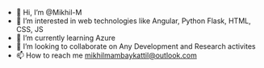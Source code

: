 - 👋 Hi, I’m @Mikhil-M
- 👀 I’m interested in web technologies like Angular, Python Flask, HTML, CSS, JS
- 🌱 I’m currently learning Azure
- 💞️ I’m looking to collaborate on Any Development and Research activites 
- 📫 How to reach me mikhilmambaykattil@outlook.com


